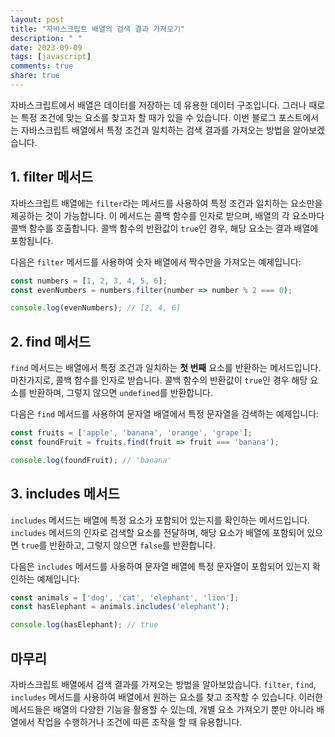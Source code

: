 ```yaml
---
layout: post
title: "자바스크립트 배열의 검색 결과 가져오기"
description: " "
date: 2023-09-09
tags: [javascript]
comments: true
share: true
---
```


자바스크립트에서 배열은 데이터를 저장하는 데 유용한 데이터 구조입니다. 그러나 때로는 특정 조건에 맞는 요소를 찾고자 할 때가 있을 수 있습니다. 이번 블로그 포스트에서는 자바스크립트 배열에서 특정 조건과 일치하는 검색 결과를 가져오는 방법을 알아보겠습니다.

## 1. filter 메서드

자바스크립트 배열에는 `filter`라는 메서드를 사용하여 특정 조건과 일치하는 요소만을 제공하는 것이 가능합니다. 이 메서드는 콜백 함수를 인자로 받으며, 배열의 각 요소마다 콜백 함수를 호출합니다. 콜백 함수의 반환값이 `true`인 경우, 해당 요소는 결과 배열에 포함됩니다.

다음은 `filter` 메서드를 사용하여 숫자 배열에서 짝수만을 가져오는 예제입니다:

```javascript
const numbers = [1, 2, 3, 4, 5, 6];
const evenNumbers = numbers.filter(number => number % 2 === 0);

console.log(evenNumbers); // [2, 4, 6]
```

## 2. find 메서드

`find` 메서드는 배열에서 특정 조건과 일치하는 **첫 번째** 요소를 반환하는 메서드입니다. 마찬가지로, 콜백 함수를 인자로 받습니다. 콜백 함수의 반환값이 `true`인 경우 해당 요소를 반환하며, 그렇지 않으면 `undefined`를 반환합니다.

다음은 `find` 메서드를 사용하여 문자열 배열에서 특정 문자열을 검색하는 예제입니다:

```javascript
const fruits = ['apple', 'banana', 'orange', 'grape'];
const foundFruit = fruits.find(fruit => fruit === 'banana');

console.log(foundFruit); // 'banana'
```

## 3. includes 메서드

`includes` 메서드는 배열에 특정 요소가 포함되어 있는지를 확인하는 메서드입니다. `includes` 메서드의 인자로 검색할 요소를 전달하며, 해당 요소가 배열에 포함되어 있으면 `true`를 반환하고, 그렇지 않으면 `false`를 반환합니다.

다음은 `includes` 메서드를 사용하여 문자열 배열에 특정 문자열이 포함되어 있는지 확인하는 예제입니다:

```javascript
const animals = ['dog', 'cat', 'elephant', 'lion'];
const hasElephant = animals.includes('elephant');

console.log(hasElephant); // true
```

## 마무리

자바스크립트 배열에서 검색 결과를 가져오는 방법을 알아보았습니다. `filter`, `find`, `includes` 메서드를 사용하여 배열에서 원하는 요소를 찾고 조작할 수 있습니다. 이러한 메서드들은 배열의 다양한 기능을 활용할 수 있는데, 개별 요소 가져오기 뿐만 아니라 배열에서 작업을 수행하거나 조건에 따른 조작을 할 때 유용합니다.